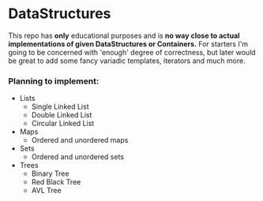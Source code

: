 # DataStructures

This repo has **only** educational purposes and is **no way close to actual implementations of given DataStructures or Containers.** For starters I'm going to be
concerned with 'enough' degree of correctness, but later would be great to add some fancy variadic templates, iterators and much more.


### Planning to implement:
* Lists
  * Single Linked List
  * Double Linked List
  * Circular Linked List
* Maps
  * Ordered and unordered maps
* Sets
  * Ordered and unordered sets
* Trees
  * Binary Tree
  * Red Black Tree
  * AVL Tree
